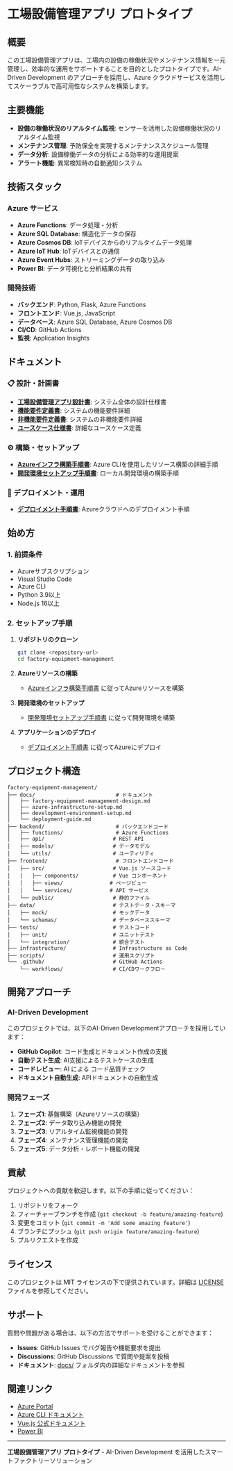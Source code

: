 # 工場設備管理アプリ プロトタイプ

## 概要

この工場設備管理アプリは、工場内の設備の稼働状況やメンテナンス情報を一元管理し、効率的な運用をサポートすることを目的としたプロトタイプです。AI-Driven Development のアプローチを採用し、Azure クラウドサービスを活用してスケーラブルで高可用性なシステムを構築します。

## 主要機能

- **設備の稼働状況のリアルタイム監視**: センサーを活用した設備稼働状況のリアルタイム監視
- **メンテナンス管理**: 予防保全を実現するメンテナンススケジュール管理
- **データ分析**: 設備稼働データの分析による効率的な運用提案
- **アラート機能**: 異常検知時の自動通知システム

## 技術スタック

### Azure サービス
- **Azure Functions**: データ処理・分析
- **Azure SQL Database**: 構造化データの保存
- **Azure Cosmos DB**: IoTデバイスからのリアルタイムデータ処理
- **Azure IoT Hub**: IoTデバイスとの通信
- **Azure Event Hubs**: ストリーミングデータの取り込み
- **Power BI**: データ可視化と分析結果の共有

### 開発技術
- **バックエンド**: Python, Flask, Azure Functions
- **フロントエンド**: Vue.js, JavaScript
- **データベース**: Azure SQL Database, Azure Cosmos DB
- **CI/CD**: GitHub Actions
- **監視**: Application Insights

## ドキュメント

### 📋 設計・計画書
- **[工場設備管理アプリ設計書](docs/factory-equipment-management-design.md)**: システム全体の設計仕様書
- **[機能要件定義書](docs/functional-requirements.md)**: システムの機能要件詳細
- **[非機能要件定義書](docs/non-functional-requirements.md)**: システムの非機能要件詳細
- **[ユースケース仕様書](docs/factory-equipment-use-cases.md)**: 詳細なユースケース定義

### ⚙️ 構築・セットアップ
- **[Azureインフラ構築手順書](docs/azure-infrastructure-setup.md)**: Azure CLIを使用したリソース構築の詳細手順
- **[開発環境セットアップ手順書](docs/development-environment-setup.md)**: ローカル開発環境の構築手順

### 🚀 デプロイメント・運用
- **[デプロイメント手順書](docs/deployment-guide.md)**: Azureクラウドへのデプロイメント手順

## 始め方

### 1. 前提条件
- Azureサブスクリプション
- Visual Studio Code
- Azure CLI
- Python 3.9以上
- Node.js 16以上

### 2. セットアップ手順

1. **リポジトリのクローン**
   ```bash
   git clone <repository-url>
   cd factory-equipment-management
   ```

2. **Azureリソースの構築**
   - [Azureインフラ構築手順書](docs/azure-infrastructure-setup.md) に従ってAzureリソースを構築

3. **開発環境のセットアップ**
   - [開発環境セットアップ手順書](docs/development-environment-setup.md) に従って開発環境を構築

4. **アプリケーションのデプロイ**
   - [デプロイメント手順書](docs/deployment-guide.md) に従ってAzureにデプロイ

## プロジェクト構造

```
factory-equipment-management/
├── docs/                          # ドキュメント
│   ├── factory-equipment-management-design.md
│   ├── azure-infrastructure-setup.md
│   ├── development-environment-setup.md
│   └── deployment-guide.md
├── backend/                       # バックエンドコード
│   ├── functions/                 # Azure Functions
│   ├── api/                      # REST API
│   ├── models/                   # データモデル
│   └── utils/                    # ユーティリティ
├── frontend/                      # フロントエンドコード
│   ├── src/                      # Vue.js ソースコード
│   │   ├── components/           # Vue コンポーネント
│   │   ├── views/               # ページビュー
│   │   └── services/            # API サービス
│   └── public/                   # 静的ファイル
├── data/                         # テストデータ・スキーマ
│   ├── mock/                     # モックデータ
│   └── schemas/                  # データベーススキーマ
├── tests/                        # テストコード
│   ├── unit/                     # ユニットテスト
│   └── integration/              # 統合テスト
├── infrastructure/               # Infrastructure as Code
├── scripts/                      # 運用スクリプト
└── .github/                      # GitHub Actions
    └── workflows/                # CI/CDワークフロー
```

## 開発アプローチ

### AI-Driven Development
このプロジェクトでは、以下のAI-Driven Developmentアプローチを採用しています：

- **GitHub Copilot**: コード生成とドキュメント作成の支援
- **自動テスト生成**: AI支援によるテストケースの生成
- **コードレビュー**: AI による コード品質チェック
- **ドキュメント自動生成**: APIドキュメントの自動生成

### 開発フェーズ
1. **フェーズ1**: 基盤構築（Azureリソースの構築）
2. **フェーズ2**: データ取り込み機能の開発
3. **フェーズ3**: リアルタイム監視機能の開発
4. **フェーズ4**: メンテナンス管理機能の開発
5. **フェーズ5**: データ分析・レポート機能の開発

## 貢献

プロジェクトへの貢献を歓迎します。以下の手順に従ってください：

1. リポジトリをフォーク
2. フィーチャーブランチを作成 (`git checkout -b feature/amazing-feature`)
3. 変更をコミット (`git commit -m 'Add some amazing feature'`)
4. ブランチにプッシュ (`git push origin feature/amazing-feature`)
5. プルリクエストを作成

## ライセンス

このプロジェクトは MIT ライセンスの下で提供されています。詳細は [LICENSE](LICENSE) ファイルを参照してください。

## サポート

質問や問題がある場合は、以下の方法でサポートを受けることができます：

- **Issues**: GitHub Issues でバグ報告や機能要求を提出
- **Discussions**: GitHub Discussions で質問や提案を投稿
- **ドキュメント**: [docs/](docs/) フォルダ内の詳細なドキュメントを参照

## 関連リンク

- [Azure Portal](https://portal.azure.com/)
- [Azure CLI ドキュメント](https://docs.microsoft.com/ja-jp/cli/azure/)
- [Vue.js 公式ドキュメント](https://vuejs.org/)
- [Power BI](https://powerbi.microsoft.com/)

---

**工場設備管理アプリ プロトタイプ** - AI-Driven Development を活用したスマートファクトリーソリューション
